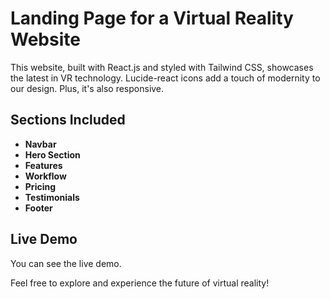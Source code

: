 # Landing Page for a Virtual Reality Website

This website, built with React.js and styled with Tailwind CSS, showcases the latest in VR technology. Lucide-react icons add a touch of modernity to our design. Plus, it's also responsive.

## Sections Included

- **Navbar**
- **Hero Section**
- **Features**
- **Workflow**
- **Pricing**
- **Testimonials**
- **Footer**

## Live Demo

You can see the live demo.

Feel free to explore and experience the future of virtual reality!
